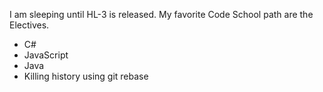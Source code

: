 I am sleeping until HL-3 is released.
My favorite Code School path are the Electives.
* C#
* JavaScript
* Java
* Killing history using git rebase